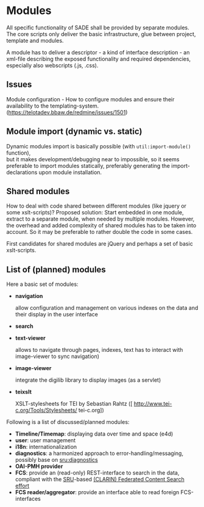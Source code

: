 Modules
=======

All specific functionality of SADE shall be provided by separate modules.
The core scripts only deliver the basic infrastructure, glue between project, template and modules.

A module has to deliver a descriptor - a kind of interface description - an xml-file describing the exposed functionality and required dependencies, especially also webscripts (.js, .css).


Issues
------
Module configuration - How to configure modules and ensure their availability to the templating-system. (https://telotadev.bbaw.de/redmine/issues/1501)


Module import (dynamic vs. static)
----------------------------------

Dynamic modules import is basically possible (with `util:import-module()` function),  
but it makes development/debugging near to impossible, so it seems preferable to import modules statically, preferably generating the import-declarations upon module installation.


Shared modules
--------------

How to deal with code shared between different modules (like jquery or some xslt-scripts)?
Proposed solution:
Start embedded in one module, extract to a separate module, when needed by multiple modules.
However, the overhead and added complexity of shared modules has to be taken into account.
So it may be preferable to rather double the code in some cases.

First candidates for shared modules are jQuery and perhaps a set of basic xslt-scripts.


List of (planned) modules
-------------------------


Here a basic set of modules:
* **navigation**
   
    allow configuration and management on various indexes on the data and their display in the user interface

* **search**

* **text-viewer**
   
  allows to navigate through pages, indexes, text
  has to interact with image-viewer to sync navigation) 

* **image-viewer**
  
  integrate the digilib library to display images  (as a servlet) 

* **teixslt**

  XSLT-stylesheets for TEI by Sebastian Rahtz ([ http://www.tei-c.org/Tools/Stylesheets/ tei-c.org])

Following is a list of discussed/planned modules:

* **Timeline/Timemap**: displaying data over time and space (e4d)
* **user**:  user management
* **i18n**: internationalization
* **diagnostics**: a harmonized approach to error-handling/messaging, possibly base on [sru:diagnostics](http://www.loc.gov/standards/sru/specs/diagnostics.html)
* **OAI-PMH provider**
* **FCS**: provide an (read-only) REST-interface to search in the data, compliant with the [SRU](http://www.loc.gov/standards/sru/index.html)-based [(CLARIN) Federated Content Search effort](http://clarin.eu/fcs)
* **FCS reader/aggregator**: provide an interface able to read foreign FCS-interfaces
